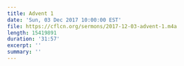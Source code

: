 ```yaml
---
title: Advent 1
date: 'Sun, 03 Dec 2017 10:00:00 EST'
file: https://cflcn.org/sermons/2017-12-03-advent-1.m4a
length: 15419891
duration: '31:57'
excerpt: ''
summary: ''
---
```

